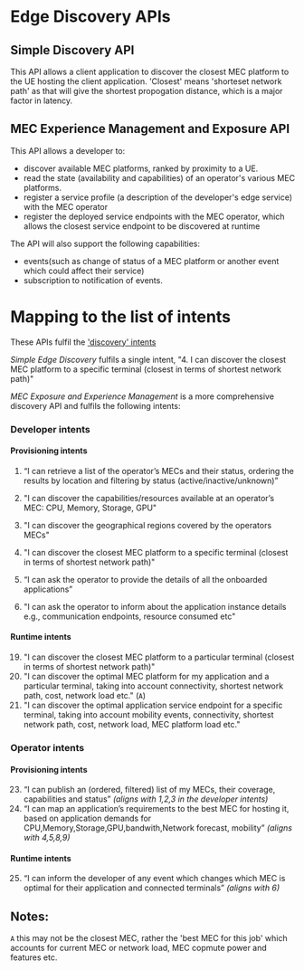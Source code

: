 # Edge Discovery APIs

## Simple Discovery API
This API allows a client application to discover the closest MEC platform to the UE hosting the client application. 'Closest' means 'shorteset network path' as that will give the shortest propogation distance, which is a major factor in latency.

## MEC Experience Management and Exposure API
This API allows a developer to:
- discover available MEC platforms, ranked by proximity to a UE.
- read the state (availability and capabilities) of an operator's various MEC platforms.
- register a service profile (a description of the developer's edge service) with the MEC operator
- register the deployed service endpoints with the MEC operator, which allows the closest service endpoint to be discovered at runtime

The API will also support the following capabilities: 
- events(such as change of status of a MEC platform or another event which could affect their service)
- subscription to notification of events.

# Mapping to the list of intents

These APIs fulfil the ['discovery' intents](https://github.com/camaraproject/EdgeCloud/blob/main/documentation/SupportingDocuments/Harmonisation%20of%20APIs/describing%20and%20harmonising%20the%20Edge%20APIs.md)

*Simple Edge Discovery* fulfils a single intent,  "4. I can discover the closest MEC platform to a specific terminal (closest in terms of shortest network path)"

*MEC Exposure and Experience Management* is a more comprehensive discovery API and fulfils the following intents:

### Developer intents
#### Provisioning intents 
1.	“I can retrieve a list of the operator’s MECs and their status, ordering the results by location and filtering by status (active/inactive/unknown)”
2.	"I can discover the capabilities/resources available at an operator’s MEC: CPU, Memory, Storage, GPU"
3.	"I can discover the geographical regions covered by the operators MECs"
4.	"I can discover the closest MEC platform to a specific terminal (closest in terms of shortest network path)"

16.	“I can ask the operator to provide the details of all the onboarded applications”
17.	"I can ask the operator to inform about the application instance details e.g., communication endpoints, resource consumed etc"


#### Runtime intents 
19.    "I can discover the closest MEC platform to a particular terminal (closest in terms of shortest network path)"
20.    "I can discover the optimal MEC platform for my application and a particular terminal, taking into account connectivity, shortest network path, cost, network load etc." (`A`)
21.    "I can discover the optimal application service endpoint for a specific terminal, taking into account mobility events, connectivity, shortest network path, cost, network load, MEC platform load etc."

### Operator intents
#### Provisioning intents
23. “I can publish an (ordered, filtered) list of my MECs, their coverage, capabilities and status” _(aligns with 1,2,3 in the developer intents)_ 
24. “I can map an application’s requirements to the best MEC for hosting it, based on application demands for CPU,Memory,Storage,GPU,bandwith,Network forecast, mobility” _(aligns with 4,5,8,9)_ 
#### Runtime intents 
25. “I can inform the developer of any event which changes which MEC is optimal for their application and connected terminals” _(aligns with  6)_

## Notes:

`A` this may not be the closest MEC, rather the 'best MEC for this job' which accounts for current MEC or network load, MEC copmute power and features etc.
